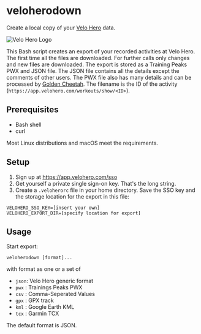 # veloherodown

Create a local copy of your [Velo Hero](https://www.velohero.com/) data.

![Velo Hero Logo](https://www.velohero.com/static/touchicon.png)

This Bash script creates an export of your recorded activities at Velo Hero.
The first time all the files are downloaded.
For further calls only changes and new files are downloaded.
The export is stored as a Training Peaks PWX and JSON file.
The JSON file contains all the details except the comments of other users.
The PWX file also has many details and can be processed by [Golden Cheetah](http://www.goldencheetah.org/).
The filename is the ID of the activity (`https://app.velohero.com/workouts/show/<ID>`).

## Prerequisites

* Bash shell
* curl

Most Linux distributions and macOS meet the requirements.

## Setup

1. Sign up at https://app.velohero.com/sso
2. Get yourself a private single sign-on key. That's the long string.
3. Create a `.veloherorc` file in your home directory. Save the SSO key and the storage location for the export in this file:
~~~
VELOHERO_SSO_KEY=[insert your own]
VELOHERO_EXPORT_DIR=[specify location for export]
~~~

## Usage

Start export:

    veloherodown [format]...
    
with format as one or a set of
* `json`: Velo Hero generic format
* `pwx` : Trainings Peaks PWX
* `csv` : Comma-Seperated Values
* `gpx` : GPX track
* `kml` : Google Earth KML
* `tcx` : Garmin TCX

The default format is JSON.
